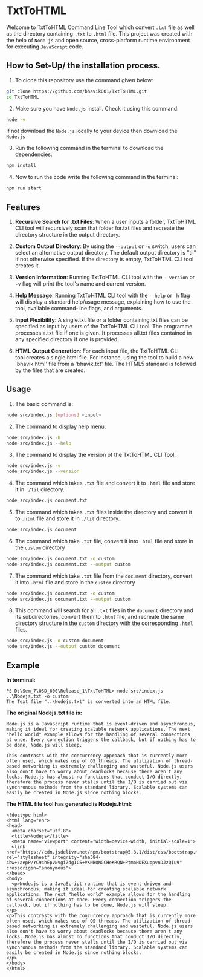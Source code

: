 # TxtToHTML

Welcome to TxtToHTML Command Line Tool which convert `.txt` file as well as the directory containing `.txt` to `.html` file. This project was created with the help of `Node.js` and open source, cross-platform runtime environment for executing `JavaScript` code.

## How to Set-Up/ the installation process.

1. To clone this repository use the command given below:

```bash
git clone https://github.com/bhavik001/TxtToHTML.git
cd TxtToHTML
```

2.  Make sure you have `Node.js` install. Check it using this command:

```bash
node -v
```

if not download the `Node.js` locally to your device then download the `Node.js`

3.  Run the following command in the terminal to download the dependencies:

```bash
npm install
```

4. Now to run the code write the following command in the terminal:

```bash
npm run start
```

## Features

1. **Recursive Search for .txt Files**: When a user inputs a folder, TxtToHTML CLI tool will recursively scan that folder for.txt files and recreate the directory structure in the output directory.

2. **Custom Output Directory**: By using the `--output` or `-o` switch, users can select an alternative output directory. The default output directory is "til" if not otherwise specified. If the directory is empty, TxtToHTML CLI tool creates it.

3. **Version Information**: Running TxtToHTML CLI tool with the `--version` or `-v` flag will print the tool's name and current version.

4. **Help Message**: Running TxtToHTML CLI tool with the `--help` or `-h` flag will display a standard help/usage message, explaining how to use the tool, available command-line flags, and arguments.

5. **Input Flexibility**: A single.txt file or a folder containing.txt files can be specified as input by users of the TxtToHTML CLI tool. The programme processes a.txt file if one is given. It processes all.txt files contained in any specified directory if one is provided.

6. **HTML Output Generation**: For each input file, the TxtToHTML CLI tool creates a single.html file. For instance, using the tool to build a new 'bhavik.html' file from a 'bhavik.txt' file. The HTML5 standard is followed by the files that are created.

## Usage

1. The basic command is:

```bash
node src/index.js [options] <input>
```

2. The command to display help menu:

```bash
node src/index.js -h
node src/index.js --help
```

3. The command to display the version of the TxtToHTML CLI Tool:

```bash
node src/index.js -v
node src/index.js --version
```

4. The command which takes `.txt` file and convert it to `.html` file and store it in `./til` directory.

```bash
node src/index.js document.txt
```

5. The command which takes `.txt` files inside the directory and convert it to `.html` file and store it in `./til` directory.

```bash
node src/index.js document
```

6. The command which take `.txt` file, convert it into `.html` file and store in the `custom` directory

```bash
node src/index.js document.txt -o custom
node src/index.js document.txt --output custom
```

7. The command which take `.txt` file from the `document` directory, convert it into `.html` file and store in the `custom` directory

```bash
node src/index.js document.txt -o custom
node src/index.js document.txt --output custom
```

8. This command will search for all `.txt` files in the `document` directory and its subdirectories, convert them to `.html` file, and recreate the same directory structure in the `custom` directory with the corresponding `.html` files.

```bash
node src/index.js -o custom document
node src/index.js --output custom document
```

## Example

**In terminal:**

```
PS D:\Sem_7\OSD_600\Release_1\TxtToHTML> node src/index.js ..\Nodejs.txt -o custom
The Text file "..\Nodejs.txt" is converted into an HTML file.
```

**The original Nodejs.txt file is:**

```
Node.js is a JavaScript runtime that is event-driven and asynchronous, making it ideal for creating scalable network applications. The next "hello world" example allows for the handling of several connections at once. Every connection triggers the callback, but if nothing has to be done, Node.js will sleep.

This contrasts with the concurrency approach that is currently more often used, which makes use of OS threads. The utilization of thread-based networking is extremely challenging and wasteful. Node.js users also don't have to worry about deadlocks because there aren't any locks. Node.js has almost no functions that conduct I/O directly, therefore the process never stalls until the I/O is carried out via synchronous methods from the standard library. Scalable systems can easily be created in Node.js since nothing blocks.
```

**The HTML file tool has generated is Nodejs.html:**

```
<!doctype html>
<html lang="en">
<head>
  <meta charset="utf-8">
  <title>Nodejs</title>
  <meta name="viewport" content="width=device-width, initial-scale=1">
  <link href="https://cdn.jsdelivr.net/npm/bootstrap@5.3.1/dist/css/bootstrap.min.css" rel="stylesheet" integrity="sha384-4bw+/aepP/YC94hEpVNVgiZdgIC5+VKNBQNGCHeKRQN+PtmoHDEXuppvnDJzQIu9" crossorigin="anonymous">
</head>
<body>
  <p>Node.js is a JavaScript runtime that is event-driven and asynchronous, making it ideal for creating scalable network applications. The next "hello world" example allows for the handling of several connections at once. Every connection triggers the callback, but if nothing has to be done, Node.js will sleep.
</p>
<p>This contrasts with the concurrency approach that is currently more often used, which makes use of OS threads. The utilization of thread-based networking is extremely challenging and wasteful. Node.js users also don't have to worry about deadlocks because there aren't any locks. Node.js has almost no functions that conduct I/O directly, therefore the process never stalls until the I/O is carried out via synchronous methods from the standard library. Scalable systems can easily be created in Node.js since nothing blocks.
</p>
</body>
</html>
```
